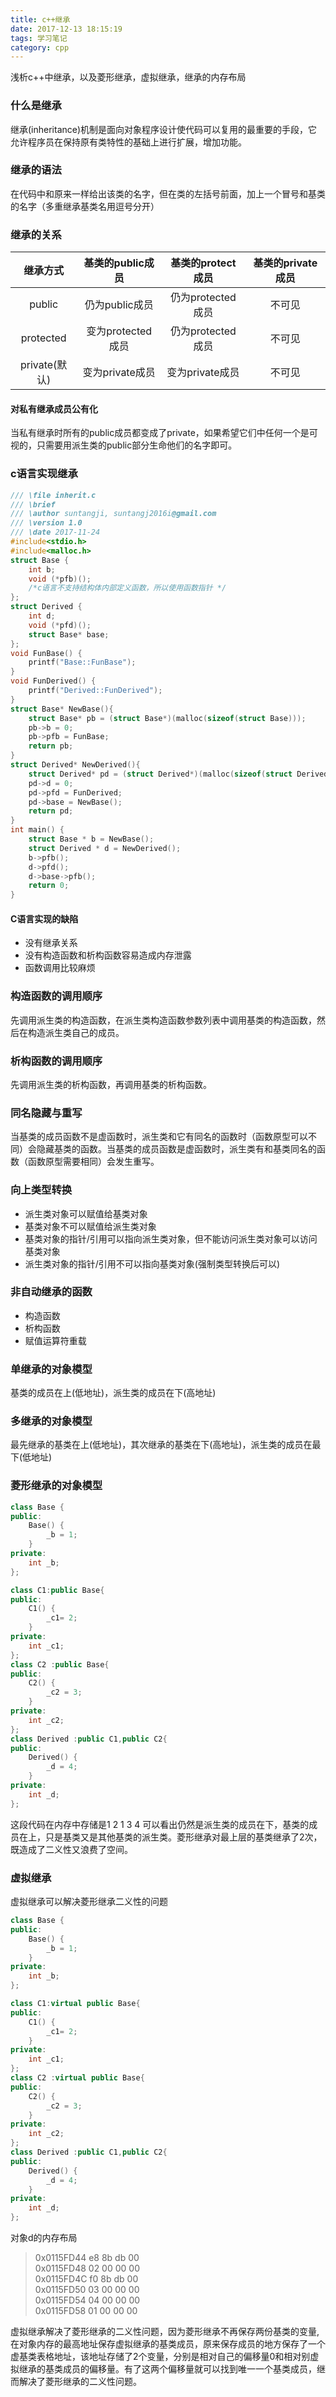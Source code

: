 ```yaml
---
title: c++继承
date: 2017-12-13 18:15:19
tags: 学习笔记
category: cpp
---
```

浅析c++中继承，以及菱形继承，虚拟继承，继承的内存布局
<!--more-->
### 什么是继承
继承(inheritance)机制是面向对象程序设计使代码可以复用的最重要的手段，它允许程序员在保持原有类特性的基础上进行扩展，增加功能。

### 继承的语法
在代码中和原来一样给出该类的名字，但在类的左括号前面，加上一个冒号和基类的名字（多重继承基类名用逗号分开）

### 继承的关系

继承方式 | 基类的public成员 |基类的protect成员 |基类的private成员
:----:|:------:|:----:|:---:
public | 仍为public成员  |仍为protected成员 |不可见
protected| 变为protected成员 | 仍为protected成员 |不可见
private(默认)| 变为private成员 | 变为private成员 |不可见

#### 对私有继承成员公有化
当私有继承时所有的public成员都变成了private，如果希望它们中任何一个是可视的，只需要用派生类的public部分生命他们的名字即可。

### c语言实现继承
```c
/// \file inherit.c
/// \brief
/// \author suntangji, suntangj2016i@gmail.com
/// \version 1.0
/// \date 2017-11-24
#include<stdio.h>
#include<malloc.h>
struct Base {
    int b;
    void (*pfb)();
    /*c语言不支持结构体内部定义函数，所以使用函数指针 */
};
struct Derived {
    int d;
    void (*pfd)();
    struct Base* base;
};
void FunBase() {
    printf("Base::FunBase");
}
void FunDerived() {
    printf("Derived::FunDerived");
}
struct Base* NewBase(){
    struct Base* pb = (struct Base*)(malloc(sizeof(struct Base)));
    pb->b = 0;
    pb->pfb = FunBase;
    return pb;
}
struct Derived* NewDerived(){
    struct Derived* pd = (struct Derived*)(malloc(sizeof(struct Derived)));
    pd->d = 0;
    pd->pfd = FunDerived;
    pd->base = NewBase(); 
    return pd;
}
int main() {
    struct Base * b = NewBase();
    struct Derived * d = NewDerived();
    b->pfb();
    d->pfd();
    d->base->pfb();
    return 0;
}
```
#### C语言实现的缺陷
-  没有继承关系
-  没有构造函数和析构函数容易造成内存泄露
-  函数调用比较麻烦

### 构造函数的调用顺序
先调用派生类的构造函数，在派生类构造函数参数列表中调用基类的构造函数，然后在构造派生类自己的成员。
### 析构函数的调用顺序
先调用派生类的析构函数，再调用基类的析构函数。
### 同名隐藏与重写
当基类的成员函数不是虚函数时，派生类和它有同名的函数时（函数原型可以不同）会隐藏基类的函数。当基类的成员函数是虚函数时，派生类有和基类同名的函数（函数原型需要相同）会发生重写。
### 向上类型转换
- 派生类对象可以赋值给基类对象
- 基类对象不可以赋值给派生类对象
- 基类对象的指针/引用可以指向派生类对象，但不能访问派生类对象可以访问基类对象
- 派生类对象的指针/引用不可以指向基类对象(强制类型转换后可以)
### 非自动继承的函数
- 构造函数
- 析构函数
- 赋值运算符重载

### 单继承的对象模型
基类的成员在上(低地址)，派生类的成员在下(高地址)
### 多继承的对象模型
最先继承的基类在上(低地址)，其次继承的基类在下(高地址)，派生类的成员在最下(低地址)
### 菱形继承的对象模型
``` cpp
class Base {
public:
	Base() {
		_b = 1;
	}
private:
	int _b;
};

class C1:public Base{
public:
	C1() {
		_c1= 2;
	}
private:
	int _c1;
};
class C2 :public Base{
public:
	C2() {
		_c2 = 3;
	}
private:
	int _c2;
};
class Derived :public C1,public C2{
public:
	Derived() {
		_d = 4;
	}
private:
	int _d;
};
```
这段代码在内存中存储是1   2   1   3   4
可以看出仍然是派生类的成员在下，基类的成员在上，只是基类又是其他基类的派生类。菱形继承对最上层的基类继承了2次，既造成了二义性又浪费了空间。
### 虚拟继承
虚拟继承可以解决菱形继承二义性的问题
``` cpp
class Base {
public:
	Base() {
		_b = 1;
	}
private:
	int _b;
};

class C1:virtual public Base{
public:
	C1() {
		_c1= 2;
	}
private:
	int _c1;
};
class C2 :virtual public Base{
public:
	C2() {
		_c2 = 3;
	}
private:
	int _c2;
};
class Derived :public C1,public C2{
public:
	Derived() {
		_d = 4;
	}
private:
	int _d;
};
```
对象d的内存布局
>  0x0115FD44  e8 8b db 00  
0x0115FD48  02 00 00 00  
0x0115FD4C   f0 8b db 00  
0x0115FD50   03 00 00 00  
0x0115FD54   04 00 00 00  
0x0115FD58   01 00 00 00  

虚拟继承解决了菱形继承的二义性问题，因为菱形继承不再保存两份基类的变量,在对象内存的最高地址保存虚拟继承的基类成员，原来保存成员的地方保存了一个虚基类表格地址，该地址存储了2个变量，分别是相对自己的偏移量0和相对别虚拟继承的基类成员的偏移量。有了这两个偏移量就可以找到唯一一个基类成员，继而解决了菱形继承的二义性问题。